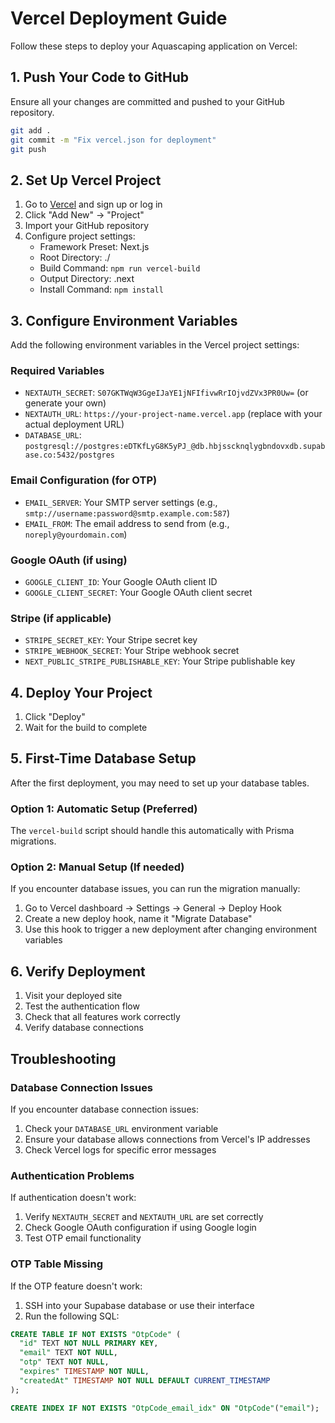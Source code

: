 # Vercel Deployment Guide

Follow these steps to deploy your Aquascaping application on Vercel:

## 1. Push Your Code to GitHub

Ensure all your changes are committed and pushed to your GitHub repository.

```bash
git add .
git commit -m "Fix vercel.json for deployment"
git push
```

## 2. Set Up Vercel Project

1. Go to [Vercel](https://vercel.com) and sign up or log in
2. Click "Add New" → "Project"
3. Import your GitHub repository
4. Configure project settings:
   - Framework Preset: Next.js
   - Root Directory: ./
   - Build Command: `npm run vercel-build`
   - Output Directory: .next
   - Install Command: `npm install`

## 3. Configure Environment Variables

Add the following environment variables in the Vercel project settings:

### Required Variables

- `NEXTAUTH_SECRET`: `S07GKTWqW3GgeIJaYE1jNFIfivwRrIOjvdZVx3PR0Uw=` (or generate your own)
- `NEXTAUTH_URL`: `https://your-project-name.vercel.app` (replace with your actual deployment URL)
- `DATABASE_URL`: `postgresql://postgres:eDTKfLyG8K5yPJ_@db.hbjsscknqlygbndovxdb.supabase.co:5432/postgres`

### Email Configuration (for OTP)

- `EMAIL_SERVER`: Your SMTP server settings (e.g., `smtp://username:password@smtp.example.com:587`)
- `EMAIL_FROM`: The email address to send from (e.g., `noreply@yourdomain.com`)

### Google OAuth (if using)

- `GOOGLE_CLIENT_ID`: Your Google OAuth client ID
- `GOOGLE_CLIENT_SECRET`: Your Google OAuth client secret

### Stripe (if applicable)

- `STRIPE_SECRET_KEY`: Your Stripe secret key
- `STRIPE_WEBHOOK_SECRET`: Your Stripe webhook secret
- `NEXT_PUBLIC_STRIPE_PUBLISHABLE_KEY`: Your Stripe publishable key

## 4. Deploy Your Project

1. Click "Deploy"
2. Wait for the build to complete

## 5. First-Time Database Setup

After the first deployment, you may need to set up your database tables. 

### Option 1: Automatic Setup (Preferred)

The `vercel-build` script should handle this automatically with Prisma migrations.

### Option 2: Manual Setup (If needed)

If you encounter database issues, you can run the migration manually:

1. Go to Vercel dashboard → Settings → General → Deploy Hook
2. Create a new deploy hook, name it "Migrate Database"
3. Use this hook to trigger a new deployment after changing environment variables

## 6. Verify Deployment

1. Visit your deployed site
2. Test the authentication flow
3. Check that all features work correctly
4. Verify database connections

## Troubleshooting

### Database Connection Issues

If you encounter database connection issues:

1. Check your `DATABASE_URL` environment variable
2. Ensure your database allows connections from Vercel's IP addresses
3. Check Vercel logs for specific error messages

### Authentication Problems

If authentication doesn't work:

1. Verify `NEXTAUTH_SECRET` and `NEXTAUTH_URL` are set correctly
2. Check Google OAuth configuration if using Google login
3. Test OTP email functionality

### OTP Table Missing

If the OTP feature doesn't work:

1. SSH into your Supabase database or use their interface
2. Run the following SQL:

```sql
CREATE TABLE IF NOT EXISTS "OtpCode" (
  "id" TEXT NOT NULL PRIMARY KEY,
  "email" TEXT NOT NULL,
  "otp" TEXT NOT NULL,
  "expires" TIMESTAMP NOT NULL,
  "createdAt" TIMESTAMP NOT NULL DEFAULT CURRENT_TIMESTAMP
);

CREATE INDEX IF NOT EXISTS "OtpCode_email_idx" ON "OtpCode"("email");
```
